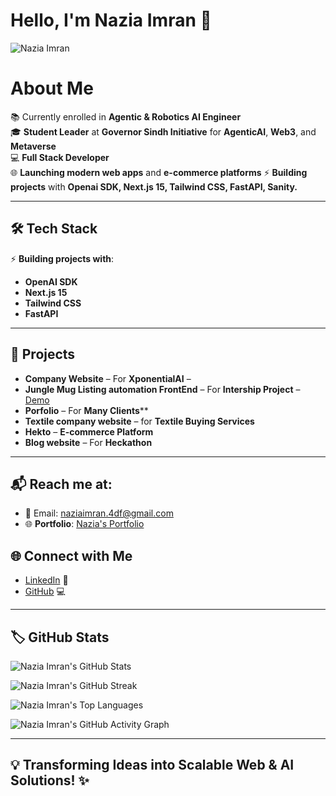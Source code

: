# Hello, I'm **Nazia Imran** 👋
![Nazia Imran](https://avatars.githubusercontent.com/u/<NaziaImran786>)

# About Me

📚 Currently enrolled in **Agentic & Robotics AI Engineer**  
🎓 **Student Leader** at **Governor Sindh Initiative** for **AgenticAI**, **Web3**, and **Metaverse**  
💻 **Full Stack Developer**  
🌐 **Launching modern web apps** and **e-commerce platforms**
⚡ **Building projects** with **Openai SDK, Next.js 15, Tailwind CSS, FastAPI, Sanity.**

---

## 🛠️ Tech Stack

⚡ **Building projects with**:
- **OpenAI SDK**
- **Next.js 15**
- **Tailwind CSS**
- **FastAPI**

---

## 🎯 Projects

- **Company Website** – For **XponentialAI** –  
- **Jungle Mug Listing automation FrontEnd** – For **Intership Project** – [Demo](#)  
- **Porfolio** –  For **Many Clients****  
- **Textile company website** – for **Textile Buying Services**  
- **Hekto** – **E-commerce Platform**  
- **Blog website** – For **Heckathon**

---

## 📬 Reach me at:

- 📧 Email: [naziaimran.4df@gmail.com](naziaimran.4df@gmail.com)
- 🌐 **Portfolio**: [Nazia's Portfolio](https://nazia-pk.vercel.app/) <!-- Replace with actual link -->
  
## 🌐 Connect with Me

- [LinkedIn](https://www.linkedin.com/in/nazia-imran-588090300/) 👥  
- [GitHub](https://github.com/NaziaImran786) 💻

---

## 🏷️ GitHub Stats

![Nazia Imran's GitHub Stats](https://github-readme-stats.vercel.app/api?username=naziaimran786&show_icons=true&hide_title=true) <!-- Replace with your username -->

![Nazia Imran's GitHub Streak](https://github-readme-streak-stats.herokuapp.com/?user=naziaimran786) <!-- Replace with your username -->

![Nazia Imran's Top Languages](https://github-readme-stats.vercel.app/api/top-langs/?username=naziaimran786&layout=compact) <!-- Replace with your username -->

![Nazia Imran's GitHub Activity Graph](https://github-readme-activity-graph.cyclic.app/graph?username=naziaimran786) <!-- Replace with your username -->

---

## 💡 Transforming Ideas into Scalable Web & AI Solutions! ✨
